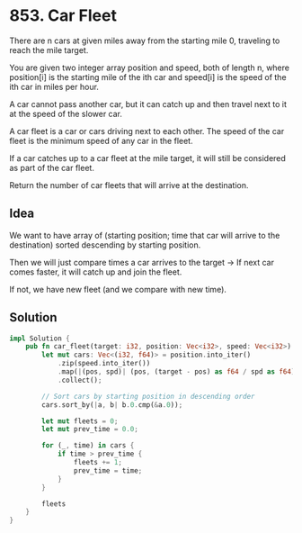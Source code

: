 # 853. Car Fleet 

There are n cars at given miles away from the starting mile 0, traveling to reach the mile target.

You are given two integer array position and speed, both of length n, where position[i] is the starting mile of the ith car and speed[i] is the speed of the ith car in miles per hour.

A car cannot pass another car, but it can catch up and then travel next to it at the speed of the slower car.

A car fleet is a car or cars driving next to each other. The speed of the car fleet is the minimum speed of any car in the fleet.

If a car catches up to a car fleet at the mile target, it will still be considered as part of the car fleet.

Return the number of car fleets that will arrive at the destination.

## Idea

We want to have array of (starting position; time that car will arrive to the destination) sorted descending by starting position.

Then we will just compare times a car arrives to the target -> If next car comes faster, it will catch up and join the fleet.

If not, we have new fleet (and we compare with new time).

## Solution

```rust
impl Solution {
    pub fn car_fleet(target: i32, position: Vec<i32>, speed: Vec<i32>) -> i32 {
        let mut cars: Vec<(i32, f64)> = position.into_iter()
            .zip(speed.into_iter())
            .map(|(pos, spd)| (pos, (target - pos) as f64 / spd as f64))
            .collect();

        // Sort cars by starting position in descending order
        cars.sort_by(|a, b| b.0.cmp(&a.0));

        let mut fleets = 0;
        let mut prev_time = 0.0;

        for (_, time) in cars {
            if time > prev_time {
                fleets += 1;
                prev_time = time;
            }
        }

        fleets
    }
}
```